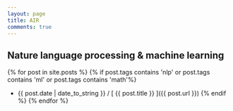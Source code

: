 ```yaml
---
layout: page
title: AIR
comments: true
---
```

## Nature language processing & machine learning
{% for post in site.posts %}
{% if post.tags contains 'nlp' or post.tags contains 'ml' or post.tags contains 'math'%}
  * {{ post.date | date_to_string }} / [ {{ post.title }} ]({{ post.url }})
{% endif %}
{% endfor %}

